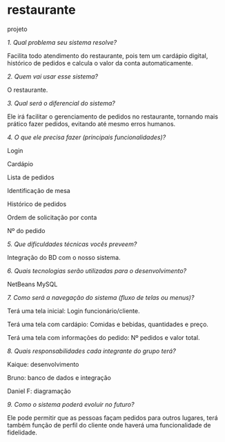 # restaurante
projeto

*1. Qual problema seu sistema resolve?*

Facilita todo atendimento do restaurante, pois tem um cardápio digital, histórico de pedidos e calcula o valor da conta automaticamente.

*2. Quem vai usar esse sistema?*

O restaurante.

*3. Qual será o diferencial do sistema?*

Ele irá facilitar o gerenciamento de pedidos no restaurante, tornando mais prático fazer pedidos, evitando até mesmo erros humanos.

*4. O que ele precisa fazer (principais funcionalidades)?*

Login

Cardápio

Lista de pedidos

Identificação de mesa

Histórico de pedidos

Ordem de solicitação por conta

Nº do pedido

*5. Que dificuldades técnicas vocês preveem?*

Integração do BD com o nosso sistema.

*6. Quais tecnologias serão utilizadas para o desenvolvimento?*

NetBeans
MySQL

*7. Como será a navegação do sistema (fluxo de telas ou menus)?*

Terá uma tela inicial: Login funcionário/cliente.

Terá uma tela com cardápio: Comidas e bebidas, quantidades e preço.

Terá uma tela com informações do pedido: Nº pedidos e valor total.

*8. Quais responsabilidades cada integrante do grupo terá?*

Kaique: desenvolvimento

Bruno: banco de dados e integração

Daniel F: diagramação

*9. Como o sistema poderá evoluir no futuro?*
   
Ele pode permitir que as pessoas façam pedidos para outros lugares, terá também função de perfil do cliente onde haverá uma funcionalidade de fidelidade.



